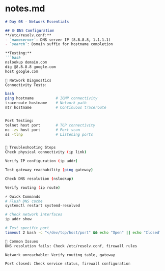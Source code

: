 
# notes.md
```markdown
# Day 08 - Network Essentials

## 🌐 DNS Configuration
**/etc/resolv.conf:**
- `nameserver`: DNS server IP (8.8.8.8, 1.1.1.1)
- `search`: Domain suffix for hostname completion

**Testing:**
```bash
nslookup domain.com
dig @8.8.8.8 google.com
host google.com

📡 Network Diagnostics
Connectivity Tests:

bash
ping hostname          # ICMP connectivity
traceroute hostname    # Network path
mtr hostname           # Continuous traceroute


Port Testing:
telnet host port       # TCP connectivity
nc -zv host port       # Port scan
ss -tlnp               # Listening ports


🔧 Troubleshooting Steps
Check physical connectivity (ip link)

Verify IP configuration (ip addr)

Test gateway reachability (ping gateway)

Check DNS resolution (nslookup)

Verify routing (ip route)

⚡ Quick Commands
# Flush DNS cache
systemctl restart systemd-resolved

# Check network interfaces
ip addr show

# Test specific port
timeout 2 bash -c "</dev/tcp/host/port" && echo "Open" || echo "Closed"

🚨 Common Issues
DNS resolution fails: Check /etc/resolv.conf, firewall rules

Network unreachable: Verify routing table, gateway

Port closed: Check service status, firewall configuration



